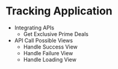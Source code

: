 # Tracking Application

- Integrating APIs
  - Get Exclusive Prime Deals
- API Call Possible Views
  - Handle Success View
  - Handle Failure View
  - Handle Loading View
